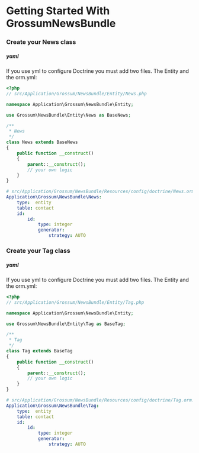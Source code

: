Getting Started With GrossumNewsBundle
==================================

### Create your News class

##### yaml

If you use yml to configure Doctrine you must add two files. The Entity and the orm.yml:

```php
<?php
// src/Application/Grossum/NewsBundle/Entity/News.php

namespace Application\Grossum\NewsBundle\Entity;

use Grossum\NewsBundle\Entity\News as BaseNews;

/**
 * News
 */
class News extends BaseNews
{
    public function __construct()
    {
        parent::__construct();
        // your own logic
    }
}
```
```yaml
# src/Application/Grossum/NewsBundle/Resources/config/doctrine/News.orm.yml
Application\Grossum\NewsBundle\News:
    type:  entity
    table: contact
    id:
        id:
            type: integer
            generator:
                strategy: AUTO
```



### Create your Tag class

##### yaml

If you use yml to configure Doctrine you must add two files. The Entity and the orm.yml:

```php
<?php
// src/Application/Grossum/NewsBundle/Entity/Tag.php

namespace Application\Grossum\NewsBundle\Entity;

use Grossum\NewsBundle\Entity\Tag as BaseTag;

/**
 * Tag
 */
class Tag extends BaseTag
{
    public function __construct()
    {
        parent::__construct();
        // your own logic
    }
}
```
```yaml
# src/Application/Grossum/NewsBundle/Resources/config/doctrine/Tag.orm.yml
Application\Grossum\NewsBundle\Tag:
    type:  entity
    table: contact
    id:
        id:
            type: integer
            generator:
                strategy: AUTO
```